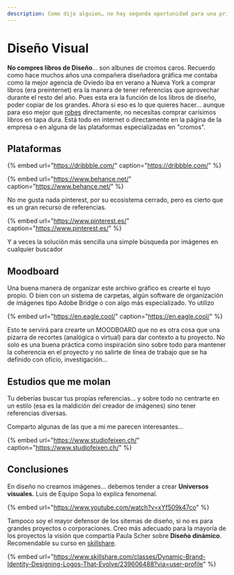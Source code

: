 ```yaml
---
description: Como dijo alguien… no hay segunda oportunidad para una primera impresión.
---
```


# Diseño Visual

**No compres libros de Diseño**… son albunes de cromos caros. Recuerdo como hace muchos años una compañera diseñadora gráfica me contaba como la mejor agencia de Oviedo iba en verano a Nueva York a comprar libros \(era preinternet\) era la manera de tener referencias que aprovechar durante el resto del año. Pues esta era la función de los libros de diseño, poder copiar de los grandes. Ahora si eso es lo que quieres hacer… aunque para eso mejor que [robes](https://austinkleon.com/steal/) directamente, no necesitas comprar carísimos libros en tapa dura. Está todo en internet o directamente en la página de la empresa o en alguna de las plataformas especializadas en "cromos".

## Plataformas

{% embed url="https://dribbble.com/" caption="https://dribbble.com/" %}

{% embed url="https://www.behance.net/" caption="https://www.behance.net/" %}

No me gusta nada pinterest, por su ecosistema cerrado, pero es cierto que es un gran recurso de referencias.

{% embed url="https://www.pinterest.es/" caption="https://www.pinterest.es/" %}

Y a veces la solución más sencilla una simple búsqueda por imágenes en cualquier buscador

## Moodboard

Una buena manera de organizar este archivo gráfico es crearte el tuyo propio. O bien con un sistema de carpetas, algún software de organización de imágenes tipo Adobe Bridge o con algo más especializado. Yo utilizo

{% embed url="https://en.eagle.cool/" caption="https://en.eagle.cool/" %}

Esto te servirá para crearte un MOODBOARD que no es otra cosa que una pizarra de recortes \(analógica o virtual\) para dar contexto a tu proyecto. No solo es una buena práctica como inspiración sino sobre todo para mantener la coherencia en el proyecto y no salirte de línea de trabajo que se ha definido con oficio, investigación…

## Estudios que me molan

Tu deberías buscar tus propias referencias… y sobre todo no centrarte en un estilo \(esa es la maldición del creador de imágenes\) sino tener referencias diversas.

Comparto algunas de las que a mi me parecen interesantes…

{% embed url="https://www.studiofeixen.ch/" caption="https://www.studiofeixen.ch/" %}

## Conclusiones

En diseño no creamos imágenes… debemos tender a crear **Universos visuales.** Luis de Equipo Sopa lo explica fenomenal.

{% embed url="https://www.youtube.com/watch?v=xYf509k47co" %}

Tampoco soy el mayor defensor de los sitemas de diseño, si no es para grandes proyectos o corporaciones. Creo más adecuado para la mayoría de los proyectos la visión que compartía Paula Scher sobre **Diseño dinámico**. Recomendable su curso en [skillshare](https://www.skillshare.com/classes/Dynamic-Brand-Identity-Designing-Logos-That-Evolve/239606488?via=user-profile).

{% embed url="https://www.skillshare.com/classes/Dynamic-Brand-Identity-Designing-Logos-That-Evolve/239606488?via=user-profile" %}





